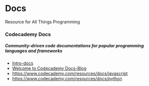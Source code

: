 # Docs
Resource for All Things Programming

### Codecademy Docs
##### Community-driven code documentations for popular programming languages and frameworks

- <a href="https://www.codecademy.com/resources/blog/introducing-docs/?utm_campaign=camp~Docs~prod~All~geo~All~aud~General~funn_Awareness~msg~Learn_More~cont~Text~sited~Blog_Post~time~2021Q4~&utm_source=iterable&utm_medium=email">Intro-docs</a>
- <a href="https://www.codecademy.com/resources/docs?utm_source=ccblog&utm_medium=ccblog&utm_campaign=Docs&utm_content=introducing_docs_blog">Welcome to Codecademy Docs-Blog</a>
- https://www.codecademy.com/resources/docs/javascript
- https://www.codecademy.com/resources/docs/python

